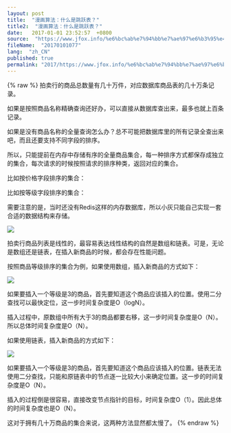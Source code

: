 ```yaml
---
layout: post
title:  "漫画算法：什么是跳跃表？"
title2:  "漫画算法：什么是跳跃表？"
date:   2017-01-01 23:52:57  +0800
source:  "https://www.jfox.info/%e6%bc%ab%e7%94%bb%e7%ae%97%e6%b3%95%e4%bb%80%e4%b9%88%e6%98%af%e8%b7%b3%e8%b7%83%e8%a1%a8.html"
fileName:  "20170101077"
lang:  "zh_CN"
published: true
permalink: "2017/https://www.jfox.info/%e6%bc%ab%e7%94%bb%e7%ae%97%e6%b3%95%e4%bb%80%e4%b9%88%e6%98%af%e8%b7%b3%e8%b7%83%e8%a1%a8.html"
---
```

{% raw %}
拍卖行的商品总数量有几十万件，对应数据库商品表的几十万条记录。

如果是按照商品名称精确查询还好办，可以直接从数据库查出来，最多也就上百条记录。

如果是没有商品名称的全量查询怎么办？总不可能把数据库里的所有记录全查出来吧，而且还要支持不同字段的排序。

所以，只能提前在内存中存储有序的全量商品集合，每一种排序方式都保存成独立的集合，每次请求的时候按照请求的排序种类，返回对应的集合。

比如按价格字段排序的集合：

比如按等级字段排序的集合：

需要注意的是，当时还没有Redis这样的内存数据库，所以小灰只能自己实现一套合适的数据结构来存储。

![](01c4603.jpeg)

拍卖行商品列表是线性的，最容易表达线性结构的自然是数组和链表。可是，无论是数组还是链表，在插入新商品的时候，都会存在性能问题。

按照商品等级排序的集合为例，如果使用数组，插入新商品的方式如下：

![](06df0e3.jpeg)

如果要插入一个等级是3的商品，首先要知道这个商品应该插入的位置。使用二分查找可以最快定位，这一步时间复杂度是O（logN）。

插入过程中，原数组中所有大于3的商品都要右移，这一步时间复杂度是O（N）。所以总体时间复杂度是O（N）。

如果使用链表，插入新商品的方式如下：

![](c9150a4.jpeg)

如果要插入一个等级是3的商品，首先要知道这个商品应该插入的位置。链表无法使用二分查找，只能和原链表中的节点逐一比较大小来确定位置。这一步的时间复杂度是O（N）。

插入的过程倒是很容易，直接改变节点指针的目标，时间复杂度O（1）。因此总体的时间复杂度也是O（N）。

这对于拥有几十万商品的集合来说，这两种方法显然都太慢了。
{% endraw %}
